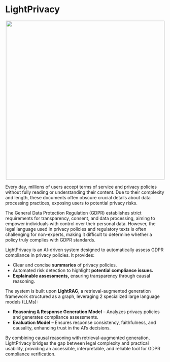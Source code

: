 # LightPrivacy
<p align="center">
  <img src="https://github.com/user-attachments/assets/2ac2887a-f132-41ea-8790-45c95a5c301a" style="width: 500px"/>
</p>


Every day, millions of users accept terms of service and privacy policies without fully reading or understanding their content. Due to their complexity and length, these documents often obscure crucial details about data processing practices, exposing users to potential privacy risks.

The General Data Protection Regulation (GDPR) establishes strict requirements for transparency, consent, and data processing, aiming to empower individuals with control over their personal data. However, the legal language used in privacy policies and regulatory texts is often challenging for non-experts, making it difficult to determine whether a policy truly complies with GDPR standards.

LightPrivacy is an AI-driven system designed to automatically assess GDPR compliance in privacy policies. It provides:
- Clear and concise **summaries** of privacy policies.
- Automated risk detection to highlight **potential compliance issues.**
- **Explainable assessments,** ensuring transparency through causal reasoning.

The system is built upon **LightRAG**, a retrieval-augmented generation framework structured as a graph, leveraging 2 specialized large language models (LLMs):
- **Reasoning & Response Generation Model** – Analyzes privacy policies and generates compliance assessments.
- **Evaluation Model** – Ensures response consistency, faithfulness, and causality, enhancing trust in the AI’s decisions.

By combining causal reasoning with retrieval-augmented generation, LightPrivacy bridges the gap between legal complexity and practical usability, providing an accessible, interpretable, and reliable tool for GDPR compliance verification.
